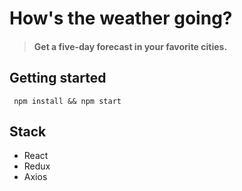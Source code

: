 # How's the weather going?
> #### Get a five-day forecast in your favorite cities.

## Getting started

```
 npm install && npm start
```
## Stack
<ul>
  <li>React</li>
  <li>Redux</li>
  <li>Axios</li>
</ul>
